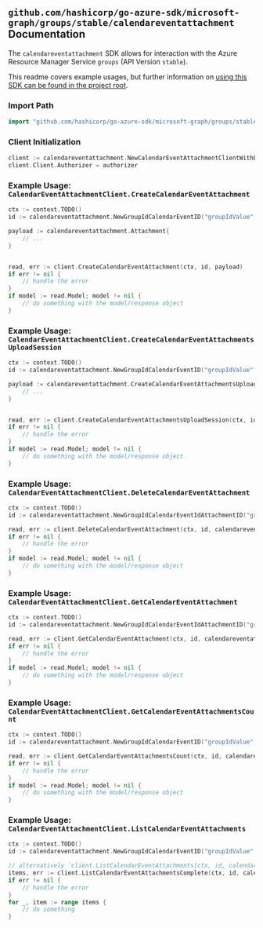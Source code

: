 
## `github.com/hashicorp/go-azure-sdk/microsoft-graph/groups/stable/calendareventattachment` Documentation

The `calendareventattachment` SDK allows for interaction with the Azure Resource Manager Service `groups` (API Version `stable`).

This readme covers example usages, but further information on [using this SDK can be found in the project root](https://github.com/hashicorp/go-azure-sdk/tree/main/docs).

### Import Path

```go
import "github.com/hashicorp/go-azure-sdk/microsoft-graph/groups/stable/calendareventattachment"
```


### Client Initialization

```go
client := calendareventattachment.NewCalendarEventAttachmentClientWithBaseURI("https://management.azure.com")
client.Client.Authorizer = authorizer
```


### Example Usage: `CalendarEventAttachmentClient.CreateCalendarEventAttachment`

```go
ctx := context.TODO()
id := calendareventattachment.NewGroupIdCalendarEventID("groupIdValue", "eventIdValue")

payload := calendareventattachment.Attachment{
	// ...
}


read, err := client.CreateCalendarEventAttachment(ctx, id, payload)
if err != nil {
	// handle the error
}
if model := read.Model; model != nil {
	// do something with the model/response object
}
```


### Example Usage: `CalendarEventAttachmentClient.CreateCalendarEventAttachmentsUploadSession`

```go
ctx := context.TODO()
id := calendareventattachment.NewGroupIdCalendarEventID("groupIdValue", "eventIdValue")

payload := calendareventattachment.CreateCalendarEventAttachmentsUploadSessionRequest{
	// ...
}


read, err := client.CreateCalendarEventAttachmentsUploadSession(ctx, id, payload)
if err != nil {
	// handle the error
}
if model := read.Model; model != nil {
	// do something with the model/response object
}
```


### Example Usage: `CalendarEventAttachmentClient.DeleteCalendarEventAttachment`

```go
ctx := context.TODO()
id := calendareventattachment.NewGroupIdCalendarEventIdAttachmentID("groupIdValue", "eventIdValue", "attachmentIdValue")

read, err := client.DeleteCalendarEventAttachment(ctx, id, calendareventattachment.DefaultDeleteCalendarEventAttachmentOperationOptions())
if err != nil {
	// handle the error
}
if model := read.Model; model != nil {
	// do something with the model/response object
}
```


### Example Usage: `CalendarEventAttachmentClient.GetCalendarEventAttachment`

```go
ctx := context.TODO()
id := calendareventattachment.NewGroupIdCalendarEventIdAttachmentID("groupIdValue", "eventIdValue", "attachmentIdValue")

read, err := client.GetCalendarEventAttachment(ctx, id, calendareventattachment.DefaultGetCalendarEventAttachmentOperationOptions())
if err != nil {
	// handle the error
}
if model := read.Model; model != nil {
	// do something with the model/response object
}
```


### Example Usage: `CalendarEventAttachmentClient.GetCalendarEventAttachmentsCount`

```go
ctx := context.TODO()
id := calendareventattachment.NewGroupIdCalendarEventID("groupIdValue", "eventIdValue")

read, err := client.GetCalendarEventAttachmentsCount(ctx, id, calendareventattachment.DefaultGetCalendarEventAttachmentsCountOperationOptions())
if err != nil {
	// handle the error
}
if model := read.Model; model != nil {
	// do something with the model/response object
}
```


### Example Usage: `CalendarEventAttachmentClient.ListCalendarEventAttachments`

```go
ctx := context.TODO()
id := calendareventattachment.NewGroupIdCalendarEventID("groupIdValue", "eventIdValue")

// alternatively `client.ListCalendarEventAttachments(ctx, id, calendareventattachment.DefaultListCalendarEventAttachmentsOperationOptions())` can be used to do batched pagination
items, err := client.ListCalendarEventAttachmentsComplete(ctx, id, calendareventattachment.DefaultListCalendarEventAttachmentsOperationOptions())
if err != nil {
	// handle the error
}
for _, item := range items {
	// do something
}
```
